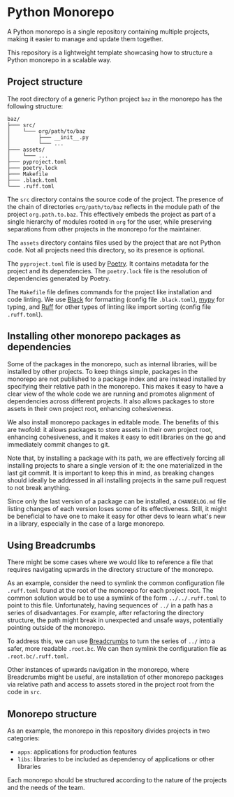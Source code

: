 # Python Monorepo

A Python monorepo is a single repository containing multiple projects, making it easier to manage and update them together.

This repository is a lightweight template showcasing how to structure a Python monorepo in a scalable way.

## Project structure

The root directory of a generic Python project `baz` in the monorepo has the following structure:

```
baz/
├─── src/
│    └─── org/path/to/baz
│         ├─── __init__.py
│         └─── ...
├─── assets/
│    └─── ...
├─── pyproject.toml
├─── poetry.lock
├─── Makefile
├─── .black.toml
└─── .ruff.toml
```

The `src` directory contains the source code of the project.
The presence of the chain of directories `org/path/to/baz` reflects in the module path of the project `org.path.to.baz`.
This effectively embeds the project as part of a single hierarchy of modules rooted in `org` for the user, while preserving separations from other projects in the monorepo for the maintainer.

The `assets` directory contains files used by the project that are not Python code.
Not all projects need this directory, so its presence is optional.

The `pyproject.toml` file is used by [Poetry](https://python-poetry.org/).
It contains metadata for the project and its dependencies.
The `poetry.lock` file is the resolution of dependencies generated by Poetry.

The `Makefile` file defines commands for the project like installation and code linting.
We use [Black](https://black.readthedocs.io) for formatting (config file `.black.toml`), [mypy](https://mypy-lang.org) for typing, and [Ruff](https://docs.astral.sh/ruff/) for other types of linting like import sorting (config file `.ruff.toml`).

## Installing other monorepo packages as dependencies

Some of the packages in the monorepo, such as internal libraries, will be installed by other projects.
To keep things simple, packages in the monorepo are not published to a package index and are instead installed by specifying their relative path in the monorepo.
This makes it easy to have a clear view of the whole code we are running and promotes alignment of dependencies across different projects.
It also allows packages to store assets in their own project root, enhancing cohesiveness.

We also install monorepo packages in editable mode.
The benefits of this are twofold: it allows packages to store assets in their own project root, enhancing cohesiveness, and it makes it easy to edit libraries on the go and immediately commit changes to git.

Note that, by installing a package with its path, we are effectively forcing all installing projects to share a single version of it: the one materialized in the last git commit.
It is important to keep this in mind, as breaking changes should ideally be addressed in all installing projects in the same pull request to not break anything.

Since only the last version of a package can be installed, a `CHANGELOG.md` file listing changes of each version loses some of its effectiveness.
Still, it might be beneficial to have one to make it easy for other devs to learn what's new in a library, especially in the case of a large monorepo.

## Using Breadcrumbs

There might be some cases where we would like to reference a file that requires navigating upwards in the directory structure of the monorepo.

As an example, consider the need to symlink the common configuration file `.ruff.toml` found at the root of the monorepo for each project root.
The common solution would be to use a symlink of the form `../../.ruff.toml` to point to this file.
Unfortunately, having sequences of `../` in a path has a series of disadvantages.
For example, after refactoring the directory structure, the path might break in unexpected and unsafe ways, potentially pointing outside of the monorepo.

To address this, we can use [Breadcrumbs](https://github.com/niqodea/breadcrumbs) to turn the series of `../` into a safer, more readable `.root.bc`.
We can then symlink the configuration file as `.root.bc/.ruff.toml`.

Other instances of upwards navigation in the monorepo, where Breadcrumbs might be useful, are installation of other monorepo packages via relative path and access to assets stored in the project root from the code in `src`.

## Monorepo structure

As an example, the monorepo in this repository divides projects in two categories:

- `apps`: applications for production features
- `libs`: libraries to be included as dependency of applications or other libraries

Each monorepo should be structured according to the nature of the projects and the needs of the team.
